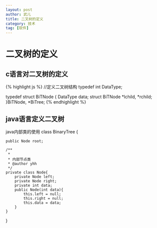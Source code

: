 ```yaml
---
layout: post
author: 武儿
title: 二叉树的定义
category: 技术
tag: [软件]
---
```


# 二叉树的定义
## c语言对二叉树的定义
{% highlight js %}
//定义二叉树结构
typedef int DataType;

typedef struct BiTNode
{
	DataType data;
	struct BiTNode *lchild, *rchild;
}BiTNode, *BiTree;
{% endhighlight %}

## java语言定义二叉树
java内部类的使用
class BinaryTree {  
	  
    public Node root;  
      
    /** 
     *  
     * 内部节点类 
     * @author yhh 
     */  
    private class Node{  
        private Node left;  
        private Node right;  
        private int data;  
        public Node(int data){  
            this.left = null;  
            this.right = null;  
            this.data = data;  
        }  
    }  
}
